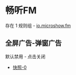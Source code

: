 # 畅听FM

存在 1 规则组 - [io.microshow.fm](/src/apps/io.microshow.fm.ts)

## 全屏广告-弹窗广告

默认禁用 - 点击关闭

- [快照-0](https://i.gkd.li/i/14953007)
